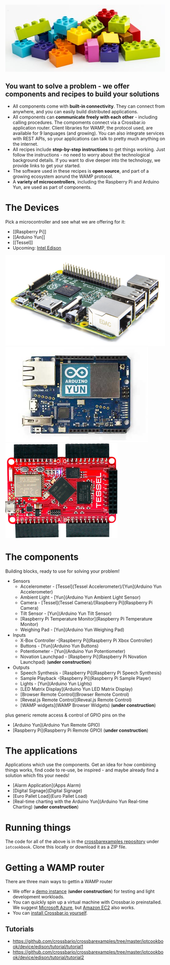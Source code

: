 <div class="cookbook_topbox_landingpage">
   <div id="cookbook_home_topimage_container">
      <img id="cookbook_home_topimage" src="../static/img/iotcookbook/lego_duplo_smaller.jpg" alt="" />
   </div>
   <h2>
      You want to solve a problem - we offer components and recipes to build your solutions
   </h2>
   <ul>
      <li>
         All components come with <strong>built-in connectivity</strong>. They can connect from anywhere, and you can easily build distributed applications.
      </li>
      <li>
         All components can <strong>communicate freely with each other</strong> - including calling procedures. The compoments connect via a Crossbar.io application router. Client libraries for WAMP, the protocol used, are available for 9 languages (and growing). You can also integrate services with REST APIs, so your applications can talk to pretty much anything on the internet.
      </li>
      <li>
         All recipes include <strong>step-by-step instructions</strong> to get things working. Just follow the instructions - no need to worry about the technological background details. If you want to dive deeper into the technology, we provide links to get your started.
      </li>
      <li>
         The software used in these recipes is <strong>open source</strong>, and part of a growing ecosystem aorund the WAMP protocol.
      </li>
      <li>
         A <strong>variety of microcontrollers</strong>, including the Raspberry Pi and Arduino Yun, are used as part of components.
      </li>
   </ul>
</div>


# The Devices

Pick a microcontroller and see what we are offering for it:

* [[Raspberry Pi]]
* [[Arduino Yun]]
* [[Tessel]]
* Upcoming: [Intel Edison](Intel-Edison-Setup)

<div id="cookbook_home_devices_container">
      <img class="cookbook_home_device" src="../static/img/iotcookbook/raspberry_pi.jpg" alt="">
      <img class="cookbook_home_device" src="../static/img/iotcookbook/arduino_yun.jpg" alt="">
      <img class="cookbook_home_device" src="../static/img/iotcookbook/tessel.jpg" alt="">
</div>

# The components

Building blocks, ready to use for solving your problem!

* Sensors
   * Accelerometer - [Tessel](Tessel Accelerometer)/[Yun](Arduino Yun Accelerometer)
   * Ambient Light - [Yun](Arduino Yun Ambient Light Sensor)
   * Camera - [Tessel](Tessel Camera)/[Raspberry Pi](Raspberry Pi Camera)
   * Tilt Sensor - [Yun](Arduino Yun Tilt Sensor)
   * [Raspberry Pi Temperature Monitor](Raspberry Pi Temperature Monitor)
   * Weighing Pad - [Yun](Arduino Yun Weighing Pad)
* Inputs
   * X-Box Controller -[Raspberry Pi](Raspberry Pi Xbox Controller)
   * Buttons - [Yun](Arduino Yun Buttons)
   * Potentiometer - [Yun](Arduino Yun Potentiometer)
   * Novation Launchpad - [Raspberry Pi](Raspberry Pi Novation Launchpad) (**under construction**)
* Outputs
   * Speech Synthesis - [Raspberry Pi](Raspberry Pi Speech Synthesis)
   * Sample Playback -[Raspberry Pi](Raspberry Pi Sample Player)
   * Lights - [Yun](Arduino Yun Lights)
   * [LED Matrix Display](Arduino Yun LED Matrix Display)
   + [Browser Remote Control](Browser Remote Control)
   + [Reveal.js Remote Control](Reveal.js Remote Control)
   + [WAMP widgets](WAMP Browser Widgets) (**under construction**)


plus generic remote access & control of GPIO pins on the

* [Arduino Yun](Arduino Yun Remote GPIO)
* [Raspberry Pi](Raspberry Pi Remote GPIO) (**under construction**)

# The applications

Applications which use the components. Get an idea for how combining things works, find code to re-use, be inspired - and maybe already find a solution which fits your needs!

* [Alarm Application](Apps Alarm)
* [Digital Signage](Digital Signage)
* [Euro Pallet Load](Euro Pallet Load)
* [Real-time charting with the Arduino Yun](Arduino Yun Real-time Charting) (**under construction**)

# Running things

The code for all of the above is in the [crossbarexamples repository](https://github.com/crossbario/crossbarexamples) under `iotcookbook`. Clone this locally or download it as a ZIP file.

# Getting a WAMP router

There are three main ways to gettin a WAMP router

* We offer a [demo instance](../docs/Demo-Instance) (**under construction**) for testing and light development workloads.
* You can quickly spin up a virtual machine with Crossbar.io preinstalled. We suggest [Microsoft Azure](../docs/Setup-on-Microsoft-Azure), but [Amazon EC2](../docs/Setup-on-Amazon-EC2) also works.
* You can [install Crossbar.io yourself](../docs/Local-Installation).


## Tutorials

* https://github.com/crossbario/crossbarexamples/tree/master/iotcookbook/device/edison/tutorial/tutorial1
* https://github.com/crossbario/crossbarexamples/tree/master/iotcookbook/device/edison/tutorial/tutorial2
